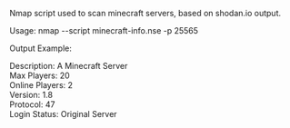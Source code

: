 Nmap script used to scan minecraft servers, based on shodan.io output.

Usage:
    nmap --script minecraft-info.nse -p 25565 <host>

Output Example:  
  
Description: A Minecraft Server  
Max Players: 20   
Online Players: 2  
Version: 1.8  
Protocol: 47  
Login Status: Original Server
